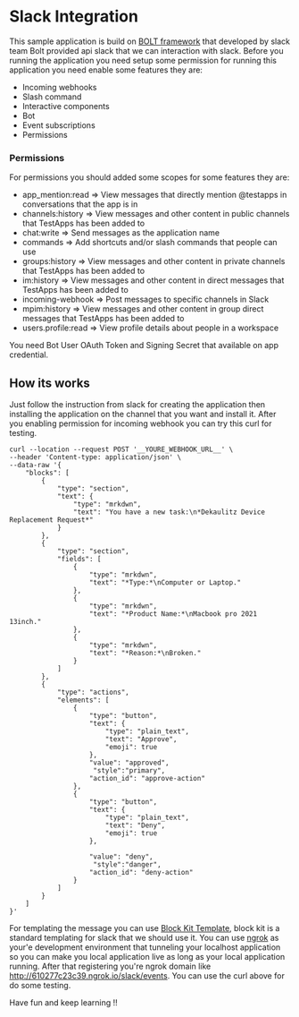 # Slack Integration 
This sample application is build on [BOLT framework](https://api.slack.com/tools/bolt) that developed by slack team 
Bolt provided api slack that we can interaction with slack. Before you running the application you need setup some permission for running this application
you need enable some features they are: 
* Incoming webhooks
* Slash command
* Interactive components
* Bot
* Event subscriptions
* Permissions

### Permissions
For permissions you should added some scopes for some features they are:
* app_mention:read => View messages that directly mention @testapps in conversations that the app is in
* channels:history => View messages and other content in public channels that TestApps has been added to
* chat:write => Send messages as the application name
* commands => Add shortcuts and/or slash commands that people can use
* groups:history => View messages and other content in private channels that TestApps has been added to
* im:history => View messages and other content in direct messages that TestApps has been added to
* incoming-webhook => Post messages to specific channels in Slack
* mpim:history => View messages and other content in group direct messages that TestApps has been added to
* users.profile:read => View profile details about people in a workspace

You need Bot User OAuth Token and Signing Secret that available on app credential.

## How its works
Just follow the instruction from slack for creating the application then installing the application on the channel that you want and install it.
After you enabling permission for incoming webhook you can try this curl for testing.
```$xslt
curl --location --request POST '__YOURE_WEBHOOK_URL__' \
--header 'Content-type: application/json' \
--data-raw '{
	"blocks": [
		{
			"type": "section",
			"text": {
				"type": "mrkdwn",
				"text": "You have a new task:\n*Dekaulitz Device Replacement Request*"
			}
		},
		{
			"type": "section",
			"fields": [
				{
					"type": "mrkdwn",
					"text": "*Type:*\nComputer or Laptop."
				},
				{
					"type": "mrkdwn",
					"text": "*Product Name:*\nMacbook pro 2021 13inch."
				},
				{
					"type": "mrkdwn",
					"text": "*Reason:*\nBroken."
				}
			]
		},
		{
			"type": "actions",
			"elements": [
				{
					"type": "button",
					"text": {
						"type": "plain_text",
						"text": "Approve",
						"emoji": true
					},
					"value": "approved",
                     "style":"primary",
					"action_id": "approve-action"
				},
				{
					"type": "button",
					"text": {
						"type": "plain_text",
						"text": "Deny",
						"emoji": true
					},
                   
					"value": "deny",
                     "style":"danger",
					"action_id": "deny-action"
				}
			]
		}
	]
}'
```
For templating the message you can use [Block Kit Template](https://app.slack.com/block-kit-builder/T01R2CPMDUL#%7B%22blocks%22:%5B%5D%7D), block kit is a standard templating for slack that we should use it.
You can use [ngrok](https://ngrok.com/) as your'e development environment that tunneling your localhost application so you can make you local application live as long as your local application running. After that registering you're ngrok domain like 
http://610277c23c39.ngrok.io/slack/events.
You can use the curl above for do some testing.

Have fun and keep learning !!



  

